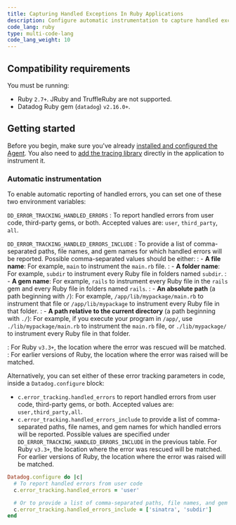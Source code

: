 ```yaml
---
title: Capturing Handled Exceptions In Ruby Applications
description: Configure automatic instrumentation to capture handled exceptions in Ruby applications using the Datadog Ruby gem.
code_lang: ruby
type: multi-code-lang
code_lang_weight: 10
---
```


## Compatibility requirements

You must be running:
- Ruby `2.7+`. JRuby and TruffleRuby are not supported.
- Datadog Ruby gem (`datadog`) `v2.16.0+`.

## Getting started

Before you begin, make sure you've already [installed and configured the Agent][1]. You also need to [add the tracing library][2] directly in the application to instrument it.

### Automatic instrumentation

To enable automatic reporting of handled errors, you can set one of these two environment variables:

`DD_ERROR_TRACKING_HANDLED_ERRORS`
: To report handled errors from user code, third-party gems, or both. Accepted values are: `user`, `third_party`, `all`.

`DD_ERROR_TRACKING_HANDLED_ERRORS_INCLUDE`
: To provide a list of comma-separated paths, file names, and gem names for which handled errors will be reported. Possible comma-separated values should be either:
: - **A file name**: For example, `main` to instrument the `main.rb` file.
: - **A folder name**: For example, `subdir` to instrument every Ruby file in folders named `subdir`.
: - **A gem name**: For example, `rails` to instrument every Ruby file in the `rails` gem and every Ruby file in folders named `rails`.
: - **An absolute path** (a path beginning with `/`): For example, `/app/lib/mypackage/main.rb` to instrument that file or `/app/lib/mypackage` to instrument every Ruby file in that folder.
: - **A path relative to the current directory** (a path beginning with `./`): For example, if you execute your program in `/app/`, use `./lib/mypackage/main.rb` to instrument the `main.rb` file, or `./lib/mypackage/` to instrument every Ruby file in that folder.

: For Ruby `v3.3+`, the location where the error was rescued will be matched.
: For earlier versions of Ruby, the location where the error was raised will be matched.

Alternatively, you can set either of these error tracking parameters in code, inside a `Datadog.configure` block:

- `c.error_tracking.handled_errors` to report handled errors from user code, third-party gems, or both. Accepted values are: `user,third_party,all`.
- `c.error_tracking.handled_errors_include` to provide a list of comma-separated paths, file names, and gem names for which handled errors will be reported. Possible values are specified under `DD_ERROR_TRACKING_HANDLED_ERRORS_INCLUDE` in the previous table. For Ruby `v3.3+`, the location where the error was rescued will be matched. For earlier versions of Ruby, the location where the error was raised will be matched.

```Ruby
Datadog.configure do |c|
  # To report handled errors from user code
  c.error_tracking.handled_errors = 'user'

  # Or to provide a list of comma-separated paths, file names, and gem names for which handled errors will be reported
  c.error_tracking.handled_errors_include = ['sinatra', 'subdir']
end
```

[1]: /error_tracking/backend/getting_started/#getting-started-with-backend-error-tracking
[2]: /tracing/trace_collection/automatic_instrumentation/dd_libraries/ruby
